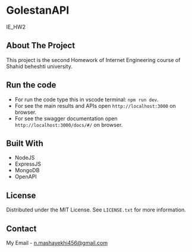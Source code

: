 # GolestanAPI
IE_HW2




<!-- ABOUT THE PROJECT -->
## About The Project

This project is the second Homework of Internet Engineering course of Shahid beheshti university.

## Run the code
- For run the code type this in vscode terminal: `npm run dev`.
- For see the main results and APIs open `http://localhost:3000` on browser.
- For see the swagger documentation open `http://localhost:3000/docs/#/` on browser.

## Built With
- NodeJS
- ExpressJS
- MongoDB
- OpenAPI

<!-- LICENSE -->
## License

Distributed under the MIT License. See `LICENSE.txt` for more information.

<!-- CONTACT -->
## Contact
My Email - n.mashayekhi456@gmail.com


